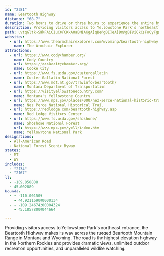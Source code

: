 ```yaml
---
id: "2281"
name: Beartooth Highway
distance: "68.7"
duration: Two hours to drive or three hours to experience the entire byway
description: Providing visitors access to Yellowstone Park's northeast entrance, the Beartooth Highway makes its way across the rugged Beartooth Mountain Range in Montana and Wyoming.  The road is the highest elevation highway in the Northern Rockies and provides dramatic views, unlimited outdoor recreation opportunities, and unparalleled wildlife watching.
path: uvtqGltk~SHkFAiCIuCQ{CKkAOaBM}AKgA]qBe@gBI]eA}Dm@gB{@iCkCsFoCyFg@iAa@eA[eA]mA[kAk@mCOmAi@uD]sEI{AIwAOmCm@iHc@mD]yBU_Bc@cCm@{BmAuDk@aBsAwDq@{Am@mAEIcAsBs@sAWe@kAiBsAiByBiC_AaAyDwDeCuB]a@U]GMIMSg@Y_AQy@EQm@uDgAiFcAwEi@}Bk@aCiBcHo@aCcAgD[kAa@_BOu@Ie@Gk@Ew@Cq@Aw@@c@@[@c@Bg@PqBJoADiABaAAo@AaBKkBQkCEy@GaC?a@BaB@s@DeADm@JaAFk@BWJiADi@D_ABk@DcB@gCCaB?SG_CWcIEy@K}FCcF@wBFiCPwFNcDBaAAiBCaAGaAGs@Gg@kHei@eBgIeEeQa@yBKy@Y}BE_@Mu@Mm@w@_CqBgEq@kB{@{DYsBUyCWsPk@iG}@wDeFiN}@aE]uB_@}DKaCEsCDoHKmEc@}B}A{FUsBEs@CmAHqBbAyITwCEiDYoCYkAcCgHSgBEkBT{CjCeJTmBHaCCyAc@aHByCdBe]dAcIpAyF|AsExCyG|EcKlA_DhCeFrCmEpOiOfIwKfCkBrD{AbBk@~@WzC{@rF_BdBe@TIJCj@Ox@e@VQNORUx@oAxAaDjBiDz@qApBcCdBoBr@gAn@wA~BgHr@yAT[z@q@dAa@nB]r@Ob@SjAu@lA}@d@WfDwAx@k@p@y@^u@b@gAXeBn@eGRs@bAeBfEcChBo@jAI|CTfEx@dHVV?`C?z@@pKSfCSjPgFvBeA^_@n@eA|D{Mn@iAtAwAhBs@xIy@`B_@f@S|B_Bp@w@`B{CfEuMt@{Ax@_A|DqAn@[dAqAb@gA^eBfB}JJi@FQL]N_@P[HMFI\YZQ|FwBv@o@X[PUNWXm@Re@Rm@Le@bAuEr@eCdAqCfB}C|FgHhDgGhBqBt@e@|D_Cf@]XQx@}@|OoSlMwMlIiJnEeH~AgCvCiF~@aBrCgEn@gAx@{ABEp@yApBqFhBmH`AmFTsBr@kLD_Ic@qMBg@LmARw@Rg@P]JQn@gAf@kAX{@F[Dg@HwDD]FWJc@Pg@Pc@|@uBtC{GVe@Tc@LUr@_AtB_ClAiAr@g@`Aw@h@o@LOn@y@pD{FfEcHfBwCZq@Vq@Nm@BMDY|AiO~@aGn@_ChCyFt@kAzBwC|AgBNOf@m@\k@Pi@p@mCh@mCLYd@}@P[~@eBd@_ANa@RgAHg@Fs@J{@T}Ch@cGTwBXuAfAcDzAwD~C}H|CuHN]zA{CrCuEdJgLj@y@Va@jBcEn@sBd@aBNg@T{@b@qB\cBD]F_@fAsId@cCxC{JbAiEz@sEPyAl@sHz@sLXmCx@qDnBcEN]JWHUFQJ_@RkA?yBo@yGJqB\yAdA{CLg@D]D_@?UE_C[kCSuBGaAC}@AiA?q@@q@HcAJcAVmB`@yAbEoLjBgGTcBbAaWZqLD_RaAa[RyEdBiOl@sAxB_D\mANmAIsA{Ecb@BoAXmCh@cCt@aBrAsB^mANsACwAQoAoAqDS{@EmADcAv@iBtAq@z@WrAmA`@eAVgA|@gGn@{CbBkFvFaSNmEOcFoA_GgBmFo@cGKyFTyF~CcRr@{EO_Eu@mC{GmHcAqC_@gCiBmb@c@yBy@yAeBsAcCk@}D{DcAQyABgEj@cCo@iAeAy@oAk@yA]yDHaFh@mCxF{Mn@mEPaFI_D}@kG}CiLWaEPgDhAaE~AwEfCmGx@uBtAeBrFmGjBmDr@mF`Ak\XaDPy@Vq@|D{GfBeFZmAlAeChB}A`NyJvAsAZg@h@qANq@^}EN}@Xs@l@aAdBsBXq@XqAH{AY_CYm@c@c@eAa@iB?u@f@a@j@[rAc@pESr@aA`BkH~EsAl@u@DiAScByAo@cA}AaAoCSy@LsAj@o@f@o@dAs@jBi@lCo@tBcAjBi@~AO`A?x@T~DElA_@`Au@z@mAZ_Bq@i@{AMmAAgFi@wBi@mAoAoEmB{KiDmKaK}Oi@kAWeB_BoUUuFYsCoBkGcAaE_@iDWkGa@gBcAsC_@uCYkI?mCVy@T_@pASt@@p@UTe@Ns@?_A[yAg@mAG}@@a@H]Xe@pBuALmAAe@WmAeEgOIyDT{F?_ASsB_AaE_AmCu@sAaIqHcAiBU}@m@oIM}@eAoDYgBKkDlAwOT}DLuDCoKWyLo@{OYcCk@cCU{BCsIOgDi@mHs@aHeCeRmBqIO{AAwAVoCVmAhYaoAlBmL|AiOrCyb@dByRrAcMt@mGvAcJbG}[XkBHgBOmCSkAeB{Gi@{CSsHU_CWmA_IiSa@gBoBiQBeCd@eBpGyF`@e@b@y@Ls@@o@KeBOe@]q@YU}@c@{Cy@cB_Ai@g@{@gBS}@UiC_@gHYyAki@{sA_AgEy@mG_E}MiAwCs@kAoA{AmCkBiBe@}D[o@q@]o@Ow@B_CZ_AvAaBvKuJn@kA`@eATmAJgBIsDDmA\wA@[Ko@IMUEe@JOPGr@HlAEx@]r@{AdBgBnDmAjAy@Zc@La@Fc@G[]W_@_@[YKa@Bg@Ra@TeBpAsBhAsB^}DKc@N[TSd@i@lB_BvA_@l@m@`Bo@bEi@`Au@f@aF^uBg@mAs@eA_AwLmOk@Y_A[}@C_Bj@uAlA[Da@[IWA_@Xy@hCeCn@a@x@YjIaCP}@Ae@_@a@c@?{B^qAK_@So@e@i@s@yAsCiAeAi@Ss@KwB?iD`@yDt@iAn@[b@a@fAu@fEYx@[d@SLi@?c@Ya@s@Iy@RmAzJgLdBgBdCmBdGcEx@ObB^`@QRq@ASMk@US[AwC^_Fr@iAXiDrByClCgAr@aBPmEQyARcAv@_BfCq@?QYI]Hs@~AuBlBsBnA_AlGyCHQXoAH}@DuCM}@oBaJaKkWcAoC]wAWaC?kBbAaLCsAe@uBYo@y@gAy@e@mGsBiAu@s@qAIg@Iq@BsBMmAQWUKg@TQ`@?^Ff@v@~B^lCHXx@pA@XEd@OX[PYISYG_@QmCQ_AgA{Be@sAUmBCcCJu@L_@x@q@Xg@C}@O[OK_@?]d@oBlHKrADl@Tr@B~@_@j@c@@Y[K_ArAoTLkANo@Zo@t@mAp@u@`AeBrAmDp@_Dv@uHnBuNbF}TNkADqAQiI?sBDsAh@aDr@cCh@cAfIaNXyA?WGoA[iAUe@sAcBo@c@g@EqA\mAlBo@j@y@Ru@Es@_@qDgF_A_AoAq@gAUoD?o@q@O[Ik@YeFyB{H]oCGeDTeFX{BhAsGDm@AYg@k@U?_@\oG~VKXi@^e@SISBgEMuAKo@y@}BYi@iBqBiCgAgEe@wGa@iA?iBZcEpBcARcCCwY_B{CV{@GsBy@cFaFeK{KqIeKiBs@yASaJSsAWoAm@cAgAyAkCyAqBaEoC{@y@_AaBy@oCi@oGo@gDmAeDsCcGeD_IwBuE{@qA{AsAo@_@}F_B}Ao@oDwCyAaBsBkEkCiIkCyHgH{JwByAoBYcB@u@TgAf@wClCeBdAoBf@sADy@KcGoAy@CsAXcEjBeLdGo@r@i@xAWhAO|AK`Ca@rB]|@gAhAk@X{@JaA?oB[gBNgMxCmBr@sAdAu@lAy@vBiBlIiAxCc@h@WPgARcB?eARm@P{CdBuAVi@GyFeBaAQ[Me@YwDwAUS_@q@Ie@?e@Js@f@eBDiAIc@g@q@aDa@cBe@oBaBu@eAiBsDCm@DYbBmDZcAHg@HsBHk@^u@xBgDNKfA@tBb@~@EhA]|@gAnAmD?w@K[_@YS?a@RG^CfCEb@Yn@a@R}@DsAGiA_@iAm@i@?e@Tm@dBs@fAk@\y@z@Ur@SvAo@rA}BjBoB~@i@`@_@LcCVcDdBMz@Ld@TPbCRh@^bB`@xB?bA~@h@pBrC`FJl@Bj@IdAO~@A`ABf@h@bBlArArBzA^r@b@bBNXfBf@RR\v@ZzARd@hAv@v@Zp@J`DYd@Lh@Xt@r@b@l@~@|@hALnAa@vAW`CK~BgA^L|ADlAGlAc@vBoArByAd@Mb@@XPTZ^lADhAEfBr@lFIjBs@lCY`EuAnDEdAD\n@x@bBzAbG`Fh@x@\hA~@fBn@~@zAtAv@dCr@zAlBdFt@~An@r@lA`A\PLPDRCp@OZ[Ve@IWa@aAsCkDsGyG}IaD_DiFsDi@s@_FqCwAkA[gA?oAxAkHJsB?kAIS]KkDt@uE`@eDxAeCpBq@Tu@EiCgAmBk@kLMaBYkA_@{@a@i@_@g@a@WGe@@u@Da@?i@QaEoBe@eAMg@AaAMq@Ue@_Ai@gGcB}A_Ba@BWLOl@X|@RFbAAZFd@Pj@RVLlDfBTXHh@Hl@B~ANlAj@jAbAnAd@^h@VrD`AlJrE`EzBfAVv@d@zAjAr@t@n@h@z@t@n@n@`@f@`@`@^Lx@BXCfAg@d@D^PTx@N`HNx@^x@TL`APt@l@Z`@v@pBx@dA~@z@rAr@X\Tx@Ed@e@d@[@m@w@Wo@eBqBsMiLa@]eL}EwDmBmFsBwBk@gN_FkGmAiGaEcCiBc@Sm@Mq@BqFl@mAKq@e@w@{@y@oB_@wEQ_Ac@eAo@e@wI{C}Ay@qH{IeA_BwGkLs@{Aq@_BeDaKiCgG}HqLwGsLqIuPsB_FiB{C}@{@aBo@}@O}DOgB_@_BaAg@e@kAmBsAuEo@qAm@eAq@{@sDqDcAuAaEkJ{AuCuF{IoB_CwGiFmSmO_DkCs@y@iCsEs@oByBsH]s@}AeBiFaEiAkAuCyCgFuGgJuOgCyDmEgEm@{@eA}BuAiFWmAO}A_Ecy@IaFHuFTsD|@sG`AmFf@gETeE?sFeBebA@yB\uEzBsI\mBTgCHaFa@yDc@{BsG{V{B{GiEaLiDmHqDmGmDyEyAmBsBkBk]wUiBsAcCaC}FsGqBoCkDmGsB_FwDgGmCyCoC_CgVcOka@iVwD{@uA?{E^oBE}ASsDsAo@c@iBaBiAqA}Wa_@gCkCcCmBk[{SwF{EgCqCeDkEcCyCy@y@uAcA{HmBs@YuBwA}B{B}AgAsIwE}P}Hec@iTwCcBef@m]uLaJ}FmFkJ}JqEkEcQcO}b@}[}BqBiCoC_CmEc@gAkJgZcBmD{@uAo@k@wBsAsHaCeCkA}FmGi@_@uAm@oQXcEFqPL
websites:
  - url: https://www.thearmchairexplorer.com/wyoming/beartooth-highway.php
    name: The Armchair Explorer
attractions:
  - url: https://www.codychamber.org/
    name: Cody Country
  - url: https://cookecitychamber.org/
    name: Cooke City
  - url: https://www.fs.usda.gov/custergallatin
    name: Custer Gallatin National Forest
  - url: https://www.mdt.mt.gov/travinfo/beartooth/
    name: Montana Department of Transportation
  - url: https://visityellowstonecountry.com/
    name: Montana's Yellowstone Country
  - url: https://www.nps.gov/places/000/nez-perce-national-historic-trail.htm
    name: Nez Perce National Historical Trail
  - url: https://redlodge.com/beartooth-highway.asp
    name: Red Lodge Visitors Center
  - url: https://www.fs.usda.gov/shoshone/
    name: Shoshone National Forest
  - url: https://www.nps.gov/yell/index.htm
    name: Yellowstone National Park
designations:
  - All-American Road
  - National Forest Scenic Byway
states:
  - MT
  - WY
includes:
  - "2134"
  - "2167"
ll:
  - -109.858888
  - 45.002889
bounds:
  - - -110.001509
    - 44.921169000000134
  - - -109.24674200004324
    - 45.18578000044664

---
```


Providing visitors access to Yellowstone Park's northeast entrance, the Beartooth Highway makes its way across the rugged Beartooth Mountain Range in Montana and Wyoming.  The road is the highest elevation highway in the Northern Rockies and provides dramatic views, unlimited outdoor recreation opportunities, and unparalleled wildlife watching.
